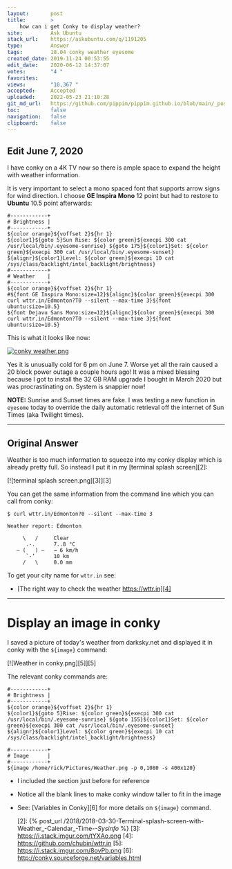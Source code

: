 ```yaml
---
layout:       post
title:        >
    how can i get Conky to display weather?
site:         Ask Ubuntu
stack_url:    https://askubuntu.com/q/1191205
type:         Answer
tags:         18.04 conky weather eyesome
created_date: 2019-11-24 00:53:55
edit_date:    2020-06-12 14:37:07
votes:        "4 "
favorites:    
views:        "10,367 "
accepted:     Accepted
uploaded:     2022-05-23 21:10:28
git_md_url:   https://github.com/pippim/pippim.github.io/blob/main/_posts/2019/2019-11-24-how-can-i-get-Conky-to-display-weather_.md
toc:          false
navigation:   false
clipboard:    false
---
```


## Edit June 7, 2020

I have conky on a 4K TV now so there is ample space to expand the height with weather information.

It is very important to select a mono spaced font that supports arrow signs for wind direction. I choose **GE Inspira Mono** 12 point but had to restore to **Ubuntu** 10.5 point afterwards:

``` 
#------------+
# Brightness |
#------------+
${color orange}${voffset 2}${hr 1}
${color1}${goto 5}Sun Rise: ${color green}${execpi 300 cat /usr/local/bin/.eyesome-sunrise} ${goto 175}${color1}Set: ${color green}${execpi 300 cat /usr/local/bin/.eyesome-sunset} ${alignr}${color1}Level: ${color green}${execpi 10 cat /sys/class/backlight/intel_backlight/brightness}
#------------+
# Weather    |
#------------+
${color orange}${voffset 2}${hr 1}
#${font GE Inspira Mono:size=12}${alignc}${color green}${execpi 300 curl wttr.in/Edmonton?T0 --silent --max-time 3}${font ubuntu:size=10.5}
${font Dejavu Sans Mono:size=12}${alignc}${color green}${execpi 300 curl wttr.in/Edmonton?T0 --silent --max-time 3}${font ubuntu:size=10.5}
```

This is what it looks like now:

[![conky weather.png][1]][1]

Yes it is unusually cold for 6 pm on June 7. Worse yet all the rain caused a 20 block power outage a couple hours ago! It was a mixed blessing because I got to install the 32 GB RAM upgrade I bought in March 2020 but was procrastinating on. System is snappier now!

**NOTE:** Sunrise and Sunset times are fake. I was testing a new function in `eyesome` today to override the daily automatic retrieval off the internet of Sun Times (aka Twilight times).

----------

## Original Answer

Weather is too much information to squeeze into my conky display which is already pretty full. So instead I put it in my [terminal splash screen][2]:

[![terminal splash screen.png][3]][3]

You can get the same information from the command line which you can call from conky:

``` 
$ curl wttr.in/Edmonton?0 --silent --max-time 3

Weather report: Edmonton

     \   /     Clear
      .-.      7..8 °C        
   ― (   ) ―   → 6 km/h       
      `-’      10 km          
     /   \     0.0 mm         
```

To get your city name for `wttr.in` see:

- [The right way to check the weather https://wttr.in][4]


----------


# Display an image in conky

I saved a picture of today's weather from darksky.net and displayed it in conky with the `${image}` command:

[![Weather in conky.png][5]][5]

The relevant conky commands are:

``` 
#------------+
# Brightness |
#------------+
${color orange}${voffset 2}${hr 1}
${color1}${goto 5}Rise: ${color green}${execpi 300 cat /usr/local/bin/.eyesome-sunrise} ${goto 155}${color1}Set: ${color green}${execpi 300 cat /usr/local/bin/.eyesome-sunset} ${alignr}${color1}Level: ${color green}${execpi 10 cat /sys/class/backlight/intel_backlight/brightness}

#------------+
# Image      |
#------------+
${image /home/rick/Pictures/Weather.png -p 0,1080 -s 400x120}
```

- I included the section just before for reference
- Notice all the blank lines to make conky window taller to fit in the image
- See: [Variables in Conky][6] for more details on `${image}` command.


  [1]: https://i.stack.imgur.com/EqapD.png
  [2]: {% post_url /2018/2018-03-30-Terminal-splash-screen-with-Weather_-Calendar_-Time-_-Sysinfo_ %}
  [3]: https://i.stack.imgur.com/tYXAo.png
  [4]: https://github.com/chubin/wttr.in
  [5]: https://i.stack.imgur.com/8ovPb.png
  [6]: http://conky.sourceforge.net/variables.html
